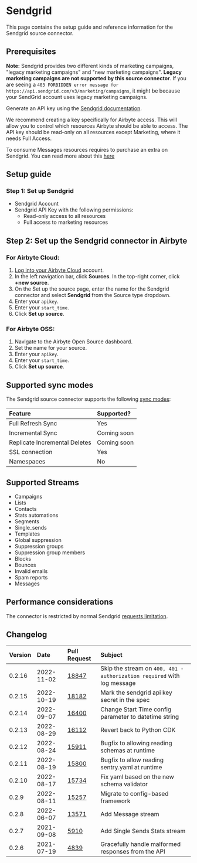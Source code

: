 # Sendgrid

This page contains the setup guide and reference information for the Sendgrid source connector.

## Prerequisites

**Note:** Sendgrid provides two different kinds of marketing campaigns, "legacy marketing campaigns" and "new marketing campaigns". **Legacy marketing campaigns are not supported by this source connector**. 
If you are seeing a `403 FORBIDDEN error message for https://api.sendgrid.com/v3/marketing/campaigns`, it might be because your SendGrid account uses legacy marketing campaigns.

Generate an API key using the [Sendgrid documentation](https://sendgrid.com/docs/ui/account-and-settings/api-keys/#creating-an-api-key).

We recommend creating a key specifically for Airbyte access. This will allow you to control which resources Airbyte should be able to access. The API key should be read-only on all resources except Marketing, where it needs Full Access.

To consume Messages resources requires to purchase an extra on Sendgrid. You can read more about this [here](https://docs.sendgrid.com/api-reference/e-mail-activity)

## Setup guide
### Step 1: Set up Sendgrid

* Sendgrid Account
* Sendgrid API Key with the following permissions:
  * Read-only access to all resources
  * Full access to marketing resources

## Step 2: Set up the Sendgrid connector in Airbyte

### For Airbyte Cloud:

1. [Log into your Airbyte Cloud](https://cloud.airbyte.com/workspaces) account.
2. In the left navigation bar, click **Sources**. In the top-right corner, click **+new source**.
3. On the Set up the source page, enter the name for the Sendgrid connector and select **Sendgrid** from the Source type dropdown.
4. Enter your `apikey`.
5. Enter your `start_time`. 
6. Click **Set up source**.

### For Airbyte OSS:

1. Navigate to the Airbyte Open Source dashboard.
2. Set the name for your source. 
3. Enter your `apikey`.
4. Enter your `start_time`. 
5. Click **Set up source**.

## Supported sync modes

The Sendgrid source connector supports the following [sync modes](https://docs.airbyte.com/cloud/core-concepts#connection-sync-modes):

| Feature                       | Supported?  |
| :---------------------------- | :---------- |
| Full Refresh Sync             | Yes         |
| Incremental Sync              | Coming soon |
| Replicate Incremental Deletes | Coming soon |
| SSL connection                | Yes         |
| Namespaces                    | No          |

## Supported Streams

* Campaigns 
* Lists 
* Contacts 
* Stats automations 
* Segments 
* Single_sends 
* Templates 
* Global suppression 
* Suppression groups 
* Suppression group members 
* Blocks 
* Bounces 
* Invalid emails 
* Spam reports 
* Messages

## Performance considerations

The connector is restricted by normal Sendgrid [requests limitation](https://sendgrid.com/docs/API_Reference/Web_API_v3/How_To_Use_The_Web_API_v3/rate_limits.html).

## Changelog

| Version | Date       | Pull Request                                             | Subject                                               |
|:--------|:-----------|:---------------------------------------------------------|:------------------------------------------------------|
| 0.2.16  | 2022-11-02 | [18847](https://github.com/airbytehq/airbyte/pull/18847) | Skip the stream on `400, 401 - authorization required` with log message |
| 0.2.15  | 2022-10-19 | [18182](https://github.com/airbytehq/airbyte/pull/18182) | Mark the sendgrid api key secret in the spec          |
| 0.2.14  | 2022-09-07 | [16400](https://github.com/airbytehq/airbyte/pull/16400) | Change Start Time config parameter to datetime string |
| 0.2.13  | 2022-08-29 | [16112](https://github.com/airbytehq/airbyte/pull/16112) | Revert back to Python CDK                             |
| 0.2.12  | 2022-08-24 | [15911](https://github.com/airbytehq/airbyte/pull/15911) | Bugfix to allowing reading schemas at runtime         |
| 0.2.11  | 2022-08-19 | [15800](https://github.com/airbytehq/airbyte/pull/15800) | Bugfix to allow reading sentry.yaml at runtime        |
| 0.2.10  | 2022-08-17 | [15734](https://github.com/airbytehq/airbyte/pull/15734) | Fix yaml based on the new schema validator            |
| 0.2.9   | 2022-08-11 | [15257](https://github.com/airbytehq/airbyte/pull/15257) | Migrate to config-based framework                     |
| 0.2.8   | 2022-06-07 | [13571](https://github.com/airbytehq/airbyte/pull/13571) | Add Message stream                                    |
| 0.2.7   | 2021-09-08 | [5910](https://github.com/airbytehq/airbyte/pull/5910)   | Add Single Sends Stats stream                         |
| 0.2.6   | 2021-07-19 | [4839](https://github.com/airbytehq/airbyte/pull/4839)   | Gracefully handle malformed responses from the API    |

